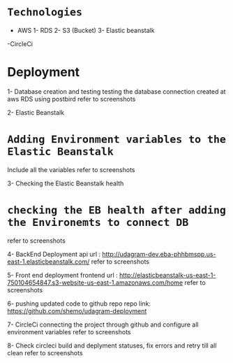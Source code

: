 # `Technologies`

- AWS
  1- RDS
  2- S3 (Bucket)
  3- Elastic beanstalk

-CircleCi

# Deployment

1- Database creation and testing
testing the database connection created at aws RDS using postbird
refer to screenshots

2- Elastic Beanstalk

# `Adding Environment variables to the Elastic Beanstalk`

Include all the variables
refer to screenshots

3- Checking the Elastic Beanstalk health

# `checking the EB health after adding the Environemts to connect DB`

refer to screenshots

4- BackEnd Deployment
api url : http://udagram-dev.eba-phhbmspp.us-east-1.elasticbeanstalk.com/
refer to screenshots

5- Front end deployment
frontend url : http://elasticbeanstalk-us-east-1-750104654847.s3-website-us-east-1.amazonaws.com/home
refer to screenshots

6- pushing updated code to github repo
repo link: https://github.com/shemo/udagram-deployment

7- CircleCi
connecting the project through github and configure all environment variables
refer to screenshots

8- Check circleci build and deplyment statuses, fix errors and retry till all clean
refer to screenshots
